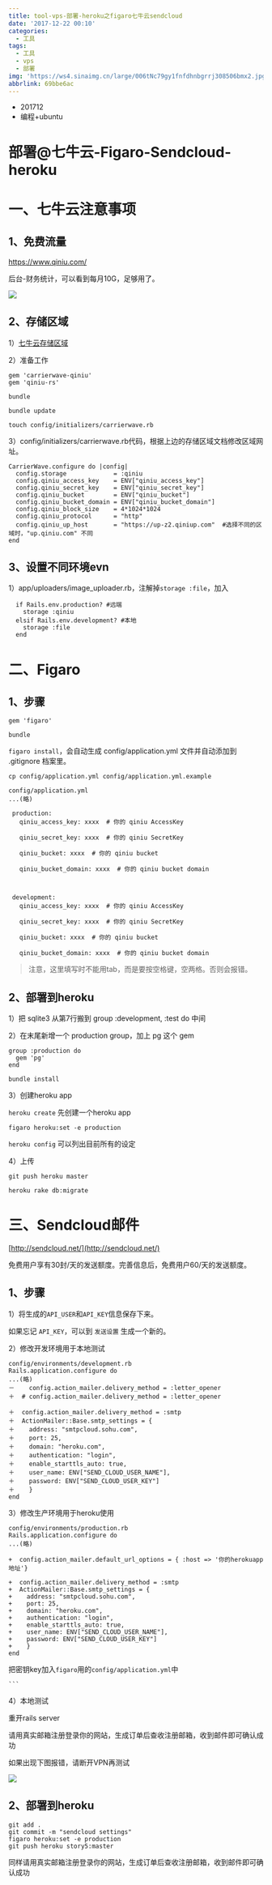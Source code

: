 ```yaml
---
title: tool-vps-部署-heroku之figaro七牛云sendcloud
date: '2017-12-22 00:10'
categories:
  - 工具
tags:
  - 工具
  - vps
  - 部署
img: 'https://ws4.sinaimg.cn/large/006tNc79gy1fnfdhnbgrrj308506bmx2.jpg'
abbrlink: 69bbe6ac
---
```


* 201712
* 编程+ubuntu



# 部署@七牛云-Figaro-Sendcloud-heroku

# 一、七牛云注意事项

## 1、免费流量

https://www.qiniu.com/

后台-财务统计，可以看到每月10G，足够用了。

![](https://ws4.sinaimg.cn/large/006tNc79gy1fmhfn4c267j30t009vaa5.jpg)

## 2、存储区域

1）[七牛云存储区域](https://developer.qiniu.com/kodo/manual/1671/region-endpoint)

2）准备工作

```
gem 'carrierwave-qiniu'
gem 'qiniu-rs'
```

`bundle`

`bundle update`

`touch config/initializers/carrierwave.rb`

3）config/initializers/carrierwave.rb代码，根据上边的存储区域文档修改区域网址。

```
CarrierWave.configure do |config|
  config.storage             = :qiniu
  config.qiniu_access_key    = ENV["qiniu_access_key"]
  config.qiniu_secret_key    = ENV["qiniu_secret_key"]
  config.qiniu_bucket        = ENV["qiniu_bucket"]
  config.qiniu_bucket_domain = ENV["qiniu_bucket_domain"]
  config.qiniu_block_size    = 4*1024*1024
  config.qiniu_protocol      = "http"
  config.qiniu_up_host       = "https://up-z2.qiniup.com"  #选择不同的区域时，"up.qiniu.com" 不同
end
```

## 3、设置不同环境evn

1）app/uploaders/image_uploader.rb，注解掉`storage :file`，加入

```
  if Rails.env.production? #远端
    storage :qiniu
  elsif Rails.env.development? #本地
    storage :file
  end
```



# 二、Figaro

## 1、步骤

`gem 'figaro'`

`bundle`

`figaro install`，会自动生成 config/application.yml 文件并自动添加到 .gitignore 档案里。

`cp config/application.yml config/application.yml.example`

```
config/application.yml
...(略)

 production:
   qiniu_access_key: xxxx  # 你的 qiniu AccessKey

   qiniu_secret_key: xxxx  # 你的 qiniu SecretKey

   qiniu_bucket: xxxx  # 你的 qiniu bucket

   qiniu_bucket_domain: xxxx  # 你的 qiniu bucket domain



 development:
   qiniu_access_key: xxxx  # 你的 qiniu AccessKey

   qiniu_secret_key: xxxx  # 你的 qiniu SecretKey

   qiniu_bucket: xxxx  # 你的 qiniu bucket

   qiniu_bucket_domain: xxxx  # 你的 qiniu bucket domain
```

> 注意，这里填写时不能用tab，而是要按空格键，空两格。否则会报错。

## 2、部署到heroku

1）把 sqlite3 从第7行搬到 group :development, :test do 中间

2）在末尾新增一个 production group，加上 pg 这个 gem

```
group :production do 
  gem 'pg'
end 
```

``bundle install``

3）创建heroku app

`heroku create` 先创建一个heroku app

`figaro heroku:set -e production`

`heroku config` 可以列出目前所有的设定

4）上传

`git push heroku master`

`heroku rake db:migrate`



# 三、Sendcloud邮件

[http://sendcloud.net/](http://sendcloud.net/)

免费用户享有30封/天的发送额度。完善信息后，免费用户60/天的发送额度。

## 1、步骤

1）将生成的`API_USER`和`API_KEY`信息保存下来。

如果忘记 `API_KEY`，可以到 `发送设置` 生成一个新的。

2）修改开发环境用于本地测试

```
config/environments/development.rb
Rails.application.configure do
...(略)
－    config.action_mailer.delivery_method = :letter_opener
＋  # config.action_mailer.delivery_method = :letter_opener

＋  config.action_mailer.delivery_method = :smtp
＋  ActionMailer::Base.smtp_settings = {
＋    address: "smtpcloud.sohu.com",
＋    port: 25,
＋    domain: "heroku.com",
＋    authentication: "login",
＋    enable_starttls_auto: true,
＋    user_name: ENV["SEND_CLOUD_USER_NAME"],
＋    password: ENV["SEND_CLOUD_USER_KEY"]
＋    }
end
```

3）修改生产环境用于heroku使用

```
config/environments/production.rb
Rails.application.configure do
...(略)

+  config.action_mailer.default_url_options = { :host => '你的herokuapp地址'}

+  config.action_mailer.delivery_method = :smtp
+  ActionMailer::Base.smtp_settings = {
+    address: "smtpcloud.sohu.com",
+    port: 25,
+    domain: "heroku.com",
+    authentication: "login",
+    enable_starttls_auto: true,
+    user_name: ENV["SEND_CLOUD_USER_NAME"],
+    password: ENV["SEND_CLOUD_USER_KEY"]
+    }
end
```

把密钥key加入`figaro`用的`config/application.yml`中

```
​```
```

4）本地测试

重开rails server

请用真实邮箱注册登录你的网站，生成订单后查收注册邮箱，收到邮件即可确认成功

如果出现下图报错，请断开VPN再测试

![](https://ws1.sinaimg.cn/large/006tNc79gy1fmhg48u121j30m807ejrj.jpg)

## 2、部署到heroku

```
git add .
git commit -m "sendcloud settings"
figaro heroku:set -e production
git push heroku story5:master
```

同样请用真实邮箱注册登录你的网站，生成订单后查收注册邮箱，收到邮件即可确认成功